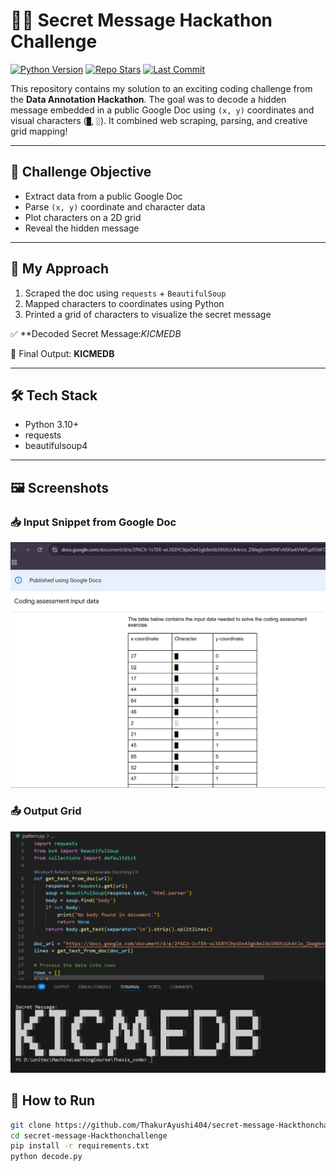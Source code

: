 # 🕵️‍♀️ Secret Message Hackathon Challenge

[![Python Version](https://img.shields.io/badge/Python-3.10-blue.svg)](https://www.python.org/)
[![Repo Stars](https://img.shields.io/github/stars/ThakurAyushi404/secret-message-Hackthonchallenge?style=social)](https://github.com/ThakurAyushi404/secret-message-Hackthonchallenge/stargazers)
[![Last Commit](https://img.shields.io/github/last-commit/ThakurAyushi404/secret-message-Hackthonchallenge)](https://github.com/ThakurAyushi404/secret-message-Hackthonchallenge/commits/main)

This repository contains my solution to an exciting coding challenge from the **Data Annotation Hackathon**. The goal was to decode a hidden message embedded in a public Google Doc using `(x, y)` coordinates and visual characters (`█`, `░`). It combined web scraping, parsing, and creative grid mapping!

---

## 🎯 Challenge Objective

- Extract data from a public Google Doc
- Parse `(x, y)` coordinate and character data
- Plot characters on a 2D grid
- Reveal the hidden message

---

## 🧠 My Approach

1. Scraped the doc using `requests` + `BeautifulSoup`
2. Mapped characters to coordinates using Python
3. Printed a grid of characters to visualize the secret message

✅ **Decoded Secret Message:*KICMEDB*

🧩 Final Output: **KICMEDB**

---

## 🛠 Tech Stack

- Python 3.10+
- requests
- beautifulsoup4

---
## 🖼️ Screenshots

### 📥 Input Snippet from Google Doc
![Input Screenshot](input.png)

### 📤 Output Grid
![Output Screenshot](output.png)
## 🚀 How to Run

```bash
git clone https://github.com/ThakurAyushi404/secret-message-Hackthonchallenge.git
cd secret-message-Hackthonchallenge
pip install -r requirements.txt
python decode.py

